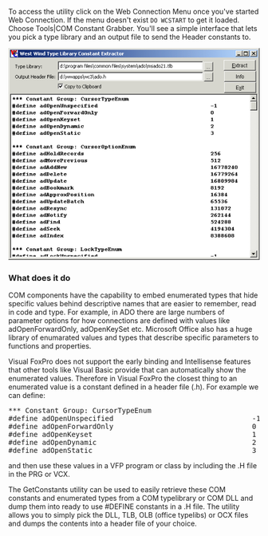﻿To access the utility click on the Web Connection Menu once you've started Web Connection. If the menu doesn't exist `DO WCSTART` to get it loaded.  Choose Tools|COM Constant Grabber. You'll see a simple interface that lets you pick a type library and an output file to send the Header constants to.

![](IMAGES\MISC\GETCONSTANTS.GIF)

### What does it do
COM components have the capability to embed enumerated types that hide specific values behind descriptive names that are easier to remember, read in code and type. For example, in ADO there are large numbers of parameter options for how connections are defined with values like adOpenForwardOnly, adOpenKeySet etc. Microsoft Office also has a huge library of enumarated values and types that describe specific parameters to functions and properties.

Visual FoxPro does not support the early binding and Intellisense features that other tools like Visual Basic provide that can automatically show the enumerated values. Therefore in Visual FoxPro the closest thing to an enumerated value is a constant defined in a header file (.h). For example we can define:

<pre>*** Constant Group: CursorTypeEnum
#define adOpenUnspecified                                 -1
#define adOpenForwardOnly                                 0
#define adOpenKeyset                                      1
#define adOpenDynamic                                     2
#define adOpenStatic                                      3
</pre>

and then use these values in a VFP program or class by including the .H file in the PRG or VCX.

The GetConstants utility can be used to easily retrieve these COM constants and enumerated types from a COM typelibrary or COM DLL and dump them into ready to use #DEFINE constants in a .H file. The utility allows you to simply pick the DLL, TLB, OLB (office typelibs) or OCX files and dumps the contents into a header file of your choice.